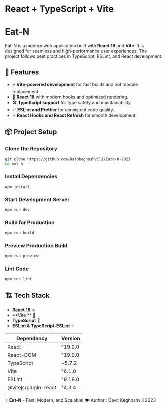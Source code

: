 # React + TypeScript + Vite
# Eat-N

Eat-N is a modern web application built with **React 18** and **Vite**. It is designed for seamless and high-performance user experiences. The project follows best practices in TypeScript, ESLint, and React development.

## 🚀 Features
- ⚡ **Vite-powered development** for fast builds and hot module replacement.
- 🎯 **React 18** with modern hooks and optimized rendering.
- 🛠️ **TypeScript support** for type safety and maintainability.
- ✅ **ESLint and Prettier** for consistent code quality.
- 🔥 **React Hooks and React Refresh** for smooth development.

## 📦 Project Setup

### Clone the Repository
```sh
git clone https://github.com/Datokeghoshvili/Eate-n-2023
cd eat-n
```

### Install Dependencies
```sh
npm install
```

### Start Development Server
```sh
npm run dev
```

### Build for Production
```sh
npm run build
```

### Preview Production Build
```sh
npm run preview
```

### Lint Code
```sh
npm run lint
```

## 🏗️ Tech Stack
- **React 18** ⚛️
- **Vite ** 🚀
- **TypeScript** 📘
- **ESLint & TypeScript-ESLint** ✨

| Dependency | Version |
|------------|---------|
| React | ^19.0.0 |
| React-DOM | ^19.0.0 |
| TypeScript | ~5.7.2 |
| Vite | ^6.1.0 |
| ESLint | ^9.19.0 |
| @vitejs/plugin-react | ^4.3.4 |


💡 **Eat-N** - Fast, Modern, and Scalable! 🍽️
Author : Davit Keghoshvili 2023